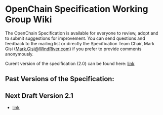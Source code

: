 # OpenChain Specification Working Group Wiki
The OpenChain Specification is available for everyone to review, adopt and to submit suggestions for improvement. You can send questions and feedback to the mailing list or directly the Specification Team Chair, Mark Gisi (Mark.Gisi@WindRiver.com) if you prefer to provide comments anonymously.

Curent version of the specification (2.0) can be found here:  [link](spec/2.0/OpenChainSpec-2.0.pdf)

## Past Versions of the Specification:

## Next Draft Version 2.1
  *  [link](spec/2.0/)
